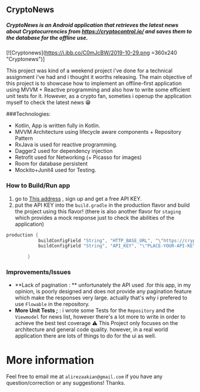 ## CryptoNews
##### CryptoNews is an Android application that retrieves the latest news about Cryptocurrencies from https://cryptocontrol.io/ and saves them to the database for the offline use.
[![Cryptonews](https://i.ibb.co/C0mJcBW/2019-10-29.png =360x240 "Cryptonews")]

This project was kind of a weekend project i've done for a technical assignment i've had and i thought it worths releasing.
The main objective of this project is to showcase how to implement an offline-first application using MVVM + Reactive programming and also how to write some efficient unit tests for it. However, as a crypto fan, someties i openup the application myself to check the latest news 😁

###Technologies:
- Kotlin, App is written fully in Kotlin.
- MVVM Architecture using lifecycle aware components + Repository Pattern
- RxJava is used for reactive programming.
- Dagger2 used for dependency injection
- Retrofit used for Networking (+ Picasso for images)
- Room for database persistent
- Mockito+Junit4 used for Testing.

### How to Build/Run app
1. go to  [This address](https://cryptocontrol.io/en/auth/signup?redirect_to=/developers/apis) , sign up and get a free API KEY.
2. put the API KEY into the `build.gradle` in the production flavor and build the project using this flavor! (there is also another flavor for `staging` which provides a mock response just to check the abilities of the application)
```groovy
production {
            buildConfigField "String", "HTTP_BASE_URL", "\"https://cryptocontrol.io/api/v1/public/\""
            buildConfigField "String", "API_KEY", "\"PLACE-YOUR-API-KEY\""

        }
```
### Improvements/Issues
- **Lack of pagination : ** unfortunately the API used .for this app, in my opinion, is  poorly designed and does not provide any pagination feature which make the responses very large. actually that's why i prefered to use `Flowable` in the repository.
- **More Unit Tests ;**  : i wrote some Tests for the `Repository` and the `Viewmodel` for news list, however there's a lot more to write in order to achieve the best test coverage
⚠️ This Project only focuses  on the architecture and general code quality. however, in a real world application there are lots of things to do for the ui as well.

# More information
Feel free to email me at `alirezaakian@gmail.com` if you have any question/correction or any suggestions! Thanks.

